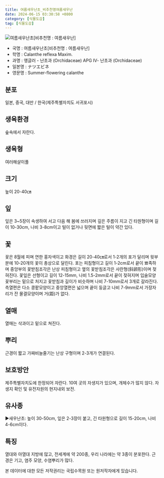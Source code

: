 ```yaml
---
title: 여름새우난초_비추천명여름새우난
date: 2024-06-15 03:30:58 +0800
category: [식물도감]
tag: [식물도감]
---
```




![여름새우난초[비추천명 : 여름새우난]](/fileUpload/plants/basic/Orchidaceae/Calanthe/6218/1_th2.JPG)
- 국명 : 여름새우난초[비추천명 : 여름새우난]
- 학명 : Calanthe reflexa Maxim.
- 과명 : 앵글러 - 난초과 (Orchidaceae) APG Ⅳ- 난초과 (Orchidaceae)
- 일본명 : ナツエビネ
- 영문명 : Summer-flowering calanthe


## 분포
일본, 중국, 대만 / 한국(제주특별자치도 서귀포시) 
## 생육환경
숲속에서 자란다.
## 생육형
여러해살이풀 
## 크기
높이 20-40㎝
## 잎
잎은 3~5장이 속생하여 서고 다음 해 봄에 쓰러지며 깊은 주름이 지고 긴 타원형이며 길이 10-30cm, 나비 3-8cm이고 털이 없거나 뒷면에 짧은 털이 약간 있다.
## 꽃
꽃은 8월에 피며 연한 홍자색이고 화경은 길이 20-40㎝로서 1-2개의 포가 달리며 윗부분에 10-20개의 꽃이 총상으로 달린다. 포는 피침형이고 길이 1-2cm로서 끝이 뾰족하며 중앙부의 꽃받침조각은 난상 피침형이고 옆의 꽃받침조각은 사란형(斜卵形)이며 젖혀진다. 꽃잎은 선형이고 길이 12-15mm, 나비 1.5-2mm로서 끝이 젖혀지며 입술모양꽃부리는 밑으로 처지고 꽃받침과 길이가 비슷하며 나비 7-10mm로서 3개로 갈라진다. 측열편은 다소 콩팥모양이고 중앙열편은 넓으며 끝이 둥글고 나비 7-9mm로서 가장자리가 잔 물결모양이며 거(距)가 없다.
## 열매
열매는 삭과이고 밑으로 쳐진다.
## 뿌리
근경이 짧고 가짜비늘줄기는 난상 구형이며 2-3개가 연결된다.
## 보호방안
제주특별자치도에 한정되어 자란다. 10여 곳의 자생지가 있으며, 개체수가 많지 않다. 자생지 확인 및 유전자원의 현지내외 보전.
## 유사종
▶새우난초: 높이 30-50cm, 잎은 2-3장이 붙고, 긴 타원형으로 길이 15-20cm, 나비 4-6cm이다.
## 특징
열대와 아열대 지방에 많고, 전세계에 약 200종, 우리 나라에는 약 3종이 분포한다. 근경은 기고, 염주 모양, 수염뿌리가 많다.






본 데이터에 대한 모든 저작권리는 국립수목원 또는 원저작자에게 있습니다.
